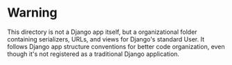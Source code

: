 # Warning

This directory is not a Django app itself, but a organizational folder containing serializers, URLs, and views for Django's standard User. It follows Django app structure conventions for better code organization, even though it's not registered as a traditional Django application.
